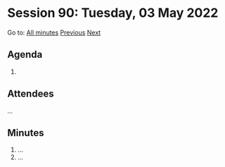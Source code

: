# Session 90: Tuesday, 03 May 2022

Go to: [All minutes](../../) [Previous](../../2022/05/01.md) [Next]()

## Agenda

1. 

## Attendees

...

## Minutes

1. ...
1. ...
